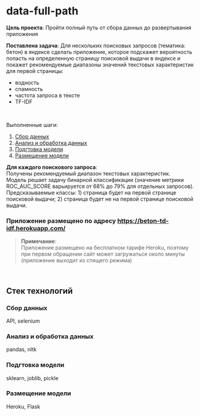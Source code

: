 # data-full-path

**Цель проекта**: Пройти полный путь от сбора данных до развертывания приложения <br>

**Поставлена задача**: Для нескольких поисковых запросов (тематика: бетон) в яндексе сделать приложение, которое подскажет вероятность попасть на определенную страницу поисковой выдачи в яндексе и покажет рекомендуемые диапазоны значений текстовых характеристик для первой страницы: 
- водность
- спамность
- частота запроса в тексте
- TF-IDF
<br>

Выполненные шаги:  

1.  <a href="/collect">Сбор данных</a>
2.  <a href="/analysis">Анализ и обработка данных</a>
3.  <a href="/prepareToDeploy">Подгтовка модели</a>
4.  <a href="/app">Размещение модели</a>

**Для каждого поискового запроса**: <br>
Получены рекомендуемый диапазон текстовых характеристик. <br>
Модель решает задачу бинарной классификации (значение метрики ROC_AUC_SCORE варьируется от 68% до 79% для отдельных запросов). Предсказываемые классы: 1) страница будет на первой странице поисковой выдачи; 2) страница будет не на первой странице поисковой выдачи.

### Приложение размещено по адресу https://beton-td-idf.herokuapp.com/
> **Примечание**:<br>
> Приложение размещено на бесплатном тарифе Heroku, поэтому при первом обращении сайт может загружаться около минуты (приложение выходит из спящего режима)

<br>

## Стек технологий

### Сбор данных
API, selenium

### Анализ и обработка данных
pandas, nltk

### Подгтовка модели
sklearn, joblib, pickle

### Размещение модели
Heroku, Flask


